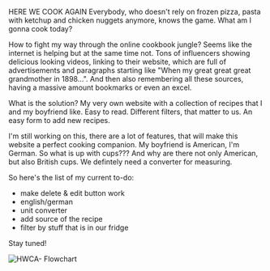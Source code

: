 HERE WE COOK AGAIN
Everybody, who doesn't rely on frozen pizza, pasta with ketchup and chicken nuggets anymore, knows the game. What am I gonna cook today?

How to fight my way through the online cookbook jungle? Seems like the internet is helping but at the same time not. Tons of influencers showing delicious looking videos, linking to their website, which are full of advertisements and paragraphs starting like "When my great great great grandmother in 1898...". And then also remembering all these sources, having a massive amount bookmarks or even an excel. 

What is the solution? My very own website with a collection of recipes that I and my boyfriend like. 
Easy to read.
Different filters, that matter to us.
An easy form to add new recipes. 

I'm still working on this, there are a lot of features, that will make this website a perfect cooking companion. My boyfriend is American, I'm German. So what is up with cups??? And why are there not only American, but also British cups. We defintely need a converter for measuring. 

So here's the list of my current to-do:
- make delete & edit button work
- english/german
- unit converter
- add source of the recipe
- filter by stuff that is in our fridge

Stay tuned!

![HWCA- Flowchart](https://github.com/goobergirl87/here-we-cook-again/assets/97094267/f76a4e08-5a08-406f-9edd-cedb4861731e)
